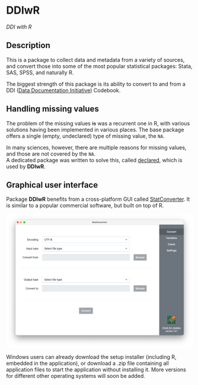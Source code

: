 
<!-- README.md is generated from README.Rmd. Please edit that file -->

# DDIwR

<!-- badges: start -->
<!-- badges: end -->

*DDI with R*

## Description

This is a package to collect data and metadata from a variety of
sources, and convert those into some of the most popular statistical
packages: Stata, SAS, SPSS, and naturally R.

The biggest strength of this package is its ability to convert to and
from a DDI ([Data Documentation Initiative](https://ddialliance.org))
Codebook.

## Handling missing values

The problem of the missing values <del>is</del> was a recurrent one in
R, with various solutions having been implemented in various places. The
base package offers a single (empty, undeclared) type of missing value,
the `NA`.

In many sciences, however, there are multiple reasons for missing
values, and those are not covered by the `NA`.  
A dedicated package was written to solve this, called
[declared](https://cran.r-project.org/web/packages/declared/index.html),
which is used by **DDIwR**.

## Graphical user interface

Package **DDIwR** benefits from a cross-platform GUI called
[StatConverter](http://roda.github.io/StatConverter/). It is similar to
a popular commercial software, but built on top of R.

![](images/StatConverter.png?raw=true)

Windows users can already download the setup installer (including R,
embedded in the application), or download a .zip file containing all
application files to start the application without installing it. More
versions for different other operating systems will soon be added.
